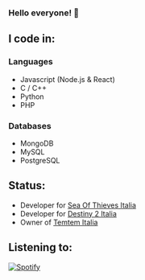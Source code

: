 ### Hello everyone! 🐺

## I code in:
### Languages
- Javascript (Node.js & React)
- C / C++
- Python
- PHP
### Databases
- MongoDB
- MySQL
- PostgreSQL

## Status:
- Developer for [Sea Of Thieves Italia](https://discord.gg/SeaOfThievesIT)
- Developer for [Destiny 2 Italia](https://discord.gg/jWKBUCg)
- Owner of [Temtem Italia](https://discord.com/invite/6UNBYUn)

## Listening to:
[![Spotify](https://now-playing.frawolf.it/api/spotify-playing)](https://open.spotify.com/user/8ah613z3pejhnn3uvwhqy8hvb)

